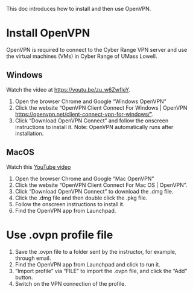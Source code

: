 This doc introduces how to install and then use OpenVPN.

# Install OpenVPN
OpenVPN is required to connect to the Cyber Range VPN server and use the virtual machines (VMs) in Cyber Range of UMass Lowell.

## Windows

Watch the video at https://youtu.be/zu_w6ZwfIeY.

1. Open the browser Chrome and Google “Windows OpenVPN” 
2. Click the website “OpenVPN Client Connect For Windows | OpenVPN https://openvpn.net/client-connect-vpn-for-windows/”.
3. Click “Download OpenVPN Connect” and follow the onscreen instructions to install it.
Note: OpenVPN automatically runs after installation. 

## MacOS

Watch this [YouTube video](https://youtu.be/6_bjBZ8LgM4)

1. Open the browser Chrome and Google “Mac OpenVPN” 
2. Click the website “OpenVPN Client Connect For Mac OS | OpenVPN”.
3. Click “Download OpenVPN Connect” to download the .dmg file.
4. Click the .dmg file and then double click the .pkg file.
5. Follow the onscreen instructions to install it.
6. Find the OpenVPN app from Launchpad.

# Use .ovpn profile file
1. Save the .ovpn file to a folder sent by the instructor, for example, through email.
2. Find the OpenVPN app from Launchpad and click to run it.
3. “Import profile” via “FILE” to import the .ovpn file, and click the “Add” button.
4. Switch on the VPN connection of the profile.
